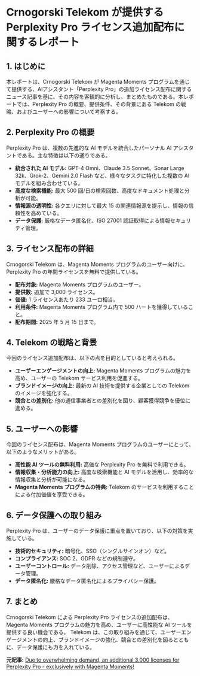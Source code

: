 # Crnogorski Telekom が提供する Perplexity Pro ライセンス追加配布に関するレポート

## 1. はじめに

本レポートは、Crnogorski Telekom が Magenta Moments プログラムを通じて提供する、AIアシスタント「Perplexity Pro」の追加ライセンス配布に関するニュース記事を基に、その内容を客観的に分析し、まとめたものである。本レポートでは、Perplexity Pro の概要、提供条件、その背景にある Telekom の戦略、およびユーザーへの影響について考察する。

## 2. Perplexity Pro の概要

Perplexity Pro は、複数の先進的な AI モデルを統合したパーソナル AI アシスタントである。主な特徴は以下の通りである。

* **統合された AI モデル:** GPT-4 Omni、Claude 3.5 Sonnet、Sonar Large 32k、Grok-2、Gemini 2.0 Flash など、様々なタスクに特化した複数の AI モデルを組み合わせている。
* **高度な検索機能:** 最大 500 回/日の検索回数、高度なドキュメント処理と分析が可能。
* **情報源の透明性:** 各クエリに対して最大 15 の関連情報源を提示し、情報の信頼性を高めている。
* **データ保護:** 厳格なデータ匿名化、ISO 27001 認証取得による情報セキュリティ管理。

## 3. ライセンス配布の詳細

Crnogorski Telekom は、Magenta Moments プログラムのユーザー向けに、Perplexity Pro の年間ライセンスを無料で提供している。

* **配布対象:** Magenta Moments プログラムのユーザー。
* **提供数:** 追加で 3,000 ライセンス。
* **価値:** 1 ライセンスあたり 233 ユーロ相当。
* **利用条件:** Magenta Moments プログラム内で 500 ハートを獲得していること。
* **配布期間:** 2025 年 5 月 15 日まで。

## 4. Telekom の戦略と背景

今回のライセンス追加配布は、以下の点を目的としていると考えられる。

* **ユーザーエンゲージメントの向上:** Magenta Moments プログラムの魅力を高め、ユーザーの Telekom サービス利用を促進する。
* **ブランドイメージの向上:** 最新の AI 技術を提供する企業としての Telekom のイメージを強化する。
* **競合との差別化:** 他の通信事業者との差別化を図り、顧客獲得競争を優位に進める。

## 5. ユーザーへの影響

今回のライセンス配布は、Magenta Moments プログラムのユーザーにとって、以下のようなメリットがある。

* **高性能 AI ツールの無料利用:** 高価な Perplexity Pro を無料で利用できる。
* **情報収集・分析能力の向上:** 高度な検索機能と AI モデルを活用し、効率的な情報収集と分析が可能になる。
* **Magenta Moments プログラムの特典:** Telekom のサービスを利用することによる付加価値を享受できる。

## 6. データ保護への取り組み

Perplexity Pro は、ユーザーのデータ保護に重点を置いており、以下の対策を実施している。

* **技術的セキュリティ:** 暗号化、SSO（シングルサインオン）など。
* **コンプライアンス:** SOC 2、GDPR などの規制遵守。
* **ユーザーコントロール:** データ削除、アクセス管理など、ユーザーによるデータ管理。
* **データ匿名化:** 厳格なデータ匿名化によるプライバシー保護。

## 7. まとめ

Crnogorski Telekom による Perplexity Pro ライセンスの追加配布は、Magenta Moments プログラムの魅力を高め、ユーザーに高性能な AI ツールを提供する良い機会である。 Telekom は、この取り組みを通じて、ユーザーエンゲージメントの向上、ブランドイメージの強化、競合との差別化を図るとともに、データ保護にも力を入れている。



**元記事:** [Due to overwhelming demand, an additional 3.000 licenses for Perplexity Pro - exclusively with Magenta Moments!](https://en.vijesti.me/marketing/business-marketing/754098/Due-to-exceptional-interest--an-additional-3000-licenses-for-Perplexity-Pro-exclusively-with-the-Magenta-Moments-promo)